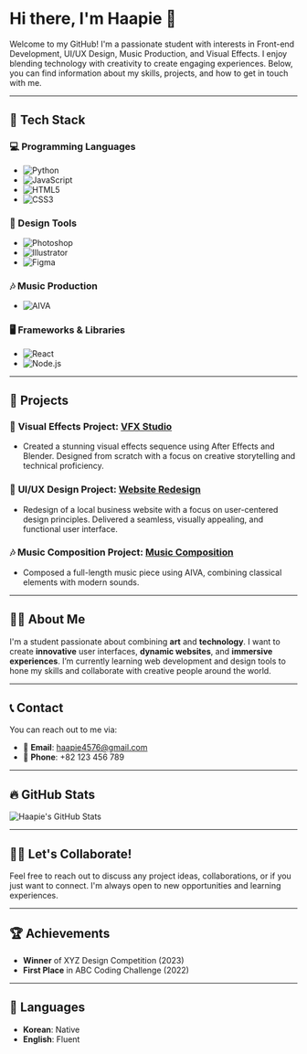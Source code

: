 # Hi there, I'm Haapie 👋

Welcome to my GitHub! I'm a passionate student with interests in Front-end Development, UI/UX Design, Music Production, and Visual Effects. I enjoy blending technology with creativity to create engaging experiences. Below, you can find information about my skills, projects, and how to get in touch with me.

---

## 🚀 Tech Stack

### 💻 Programming Languages
- ![Python](https://img.shields.io/badge/Python-3776AB?style=for-the-badge&logo=python&logoColor=white)
- ![JavaScript](https://img.shields.io/badge/JavaScript-F7DF1E?style=for-the-badge&logo=javascript&logoColor=black)
- ![HTML5](https://img.shields.io/badge/HTML5-E34F26?style=for-the-badge&logo=html5&logoColor=white)
- ![CSS3](https://img.shields.io/badge/CSS3-1572B6?style=for-the-badge&logo=css3&logoColor=white)

### 🎨 Design Tools
- ![Photoshop](https://img.shields.io/badge/Photoshop-31A8FF?style=for-the-badge&logo=adobephotoshop&logoColor=white)
- ![Illustrator](https://img.shields.io/badge/Illustrator-FF9A00?style=for-the-badge&logo=adobeillustrator&logoColor=white)
- ![Figma](https://img.shields.io/badge/Figma-000000?style=for-the-badge&logo=figma&logoColor=white)

### 🎶 Music Production
- ![AIVA](https://img.shields.io/badge/AIVA-000000?style=for-the-badge&logo=aiva&logoColor=white)

### 🖥️ Frameworks & Libraries
- ![React](https://img.shields.io/badge/React-61DAFB?style=for-the-badge&logo=react&logoColor=black)
- ![Node.js](https://img.shields.io/badge/Node.js-339933?style=for-the-badge&logo=node.js&logoColor=white)

---

## 🌱 Projects

### 🎥 **Visual Effects Project**: [VFX Studio](https://linktotheproject.com)
- Created a stunning visual effects sequence using After Effects and Blender. Designed from scratch with a focus on creative storytelling and technical proficiency.

### 🎨 **UI/UX Design Project**: [Website Redesign](https://linktotheproject.com)
- Redesign of a local business website with a focus on user-centered design principles. Delivered a seamless, visually appealing, and functional user interface.

### 🎶 **Music Composition Project**: [Music Composition](https://linktotheproject.com)
- Composed a full-length music piece using AIVA, combining classical elements with modern sounds.

---

## 🧑‍💻 About Me

I'm a student passionate about combining **art** and **technology**. I want to create **innovative** user interfaces, **dynamic websites**, and **immersive experiences**. I’m currently learning web development and design tools to hone my skills and collaborate with creative people around the world.

---

## 📞 Contact

You can reach out to me via:
- 📧 **Email**: [haapie4576@gmail.com](mailto:haapie4576@gmail.com)
- 📱 **Phone**: +82 123 456 789

---

## 🔥 GitHub Stats

![Haapie's GitHub Stats](https://github-readme-stats.vercel.app/api?username=haapie4576&show_icons=true&hide_title=true&hide=prs&count_private=true&theme=radical)

---

## 🙋‍♀️ Let's Collaborate!

Feel free to reach out to discuss any project ideas, collaborations, or if you just want to connect. I'm always open to new opportunities and learning experiences.

---

## 🏆 Achievements

- **Winner** of XYZ Design Competition (2023)
- **First Place** in ABC Coding Challenge (2022)

---

## 💬 Languages

- **Korean**: Native
- **English**: Fluent







<!--
**haapie4576/haapie4576** is a ✨ _special_ ✨ repository because its `README.md` (this file) appears on your GitHub profile.

Here are some ideas to get you started:

- 🔭 I’m currently working on ...
- 🌱 I’m currently learning ...
- 👯 I’m looking to collaborate on ...
- 🤔 I’m looking for help with ...
- 💬 Ask me about ...
- 📫 How to reach me: ...
- 😄 Pronouns: ...
- ⚡ Fun fact: ...
-->
